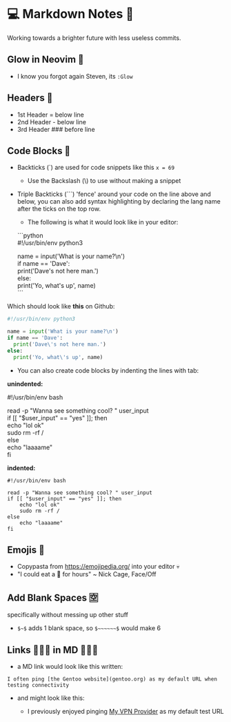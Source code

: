 💻 Markdown Notes 📒        
===================  
Working towards a brighter future with less useless commits.  

Glow in Neovim 🏮
----------------
* I know you forgot again Steven, its `:Glow`


Headers 🐲
---------  

* 1st Header  =  below line  
* 2nd Header  -  below line   
* 3rd Header ### before line   

Code Blocks 🧱
-------------

- Backticks (\`) are used for code snippets like this `x = 69`    
    - Use the Backslash (\\) to use without making a snippet  

- Triple Backticks (\`\`\`) 'fence' around your code on the line above and below, you can also add syntax highlighting by declaring the lang name after the ticks on the top row.   
    - The following is what it would look like in your editor:


  \`\`\`python  
  #!/usr/bin/env python3  

  name = input('What is your name?\n')  
  if name == 'Dave':  
      print('Dave\'s not here man.')  
  else:  
      print('Yo, what\'s up', name)  
  \`\`\`  


Which should look like **this** on Github:


```python
#!/usr/bin/env python3

name = input('What is your name?\n')  
if name == 'Dave':
  print('Dave\'s not here man.')
else:
  print('Yo, what\'s up', name)
```

- You can also create code blocks by indenting the lines with tab:

**unindented:**    

#!/usr/bin/env bash  

read -p "Wanna see something cool? " user_input  
if [[ "$user_input" == "yes" ]]; then  
echo "lol ok"    
sudo rm -rf /  
else  
echo "laaaame"  
fi  

**indented:**  

    #!/usr/bin/env bash

    read -p "Wanna see something cool? " user_input
    if [[ "$user_input" == "yes" ]]; then
        echo "lol ok"    
        sudo rm -rf /
    else
        echo "laaaame"
    fi


Emojis 🖖
--------

- Copypasta from https://emojipedia.org/ into your editor 💀
- "I could eat a 🍑 for hours" ~ Nick Cage, Face/Off


Add Blank Spaces 🈳
------------------
specifically without messing up other stuff 

* `$~$` adds 1 blank space, so `$~~~~~~$` would make 6


Links 🧝🏻‍♀️ in MD 👨🏻‍⚕️ 
-------------------------------------

* a MD link would look like this written: 

`I often ping [the Gentoo website](gentoo.org) as my default URL when testing connectivity`


* and might look like this:

    * I previously enjoyed pinging [My VPN Provider](airvpn.org) as my default test URL

